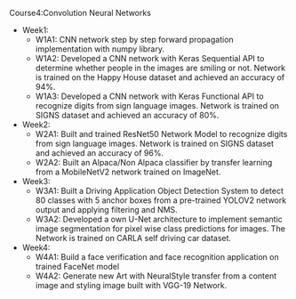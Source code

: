 Course4:Convolution Neural Networks
  * Week1:
    * W1A1: CNN network step by step forward propagation  implementation with numpy library.
    * W1A2: Developed a CNN network with Keras Sequential API to determine whether people in the images are smiling or not. Network is trained on the Happy House dataset and achieved an accuracy of 94%.
    * W1A3: Developed a CNN network with Keras Functional API to recognize digits from sign language images. Network is trained on SIGNS dataset and achieved an accuracy of 80%. 
  * Week2:
    * W2A1: Built and trained ResNet50 Network Model to recognize digits from sign language images. Network is trained on SIGNS dataset and achieved an accuracy of 96%. 
    * W2A2: Built an Alpaca/Non Alpaca classifier by transfer learning from a MobileNetV2 network trained on ImageNet.
  * Week3:
    * W3A1: Built a Driving Application Object Detection System to detect 80 classes with 5 anchor boxes from a pre-trained YOLOV2 network output and applying filtering and NMS.
    * W3A2: Developed a own U-Net architecture to implement semantic image segmentation for pixel wise class predictions for images. The Network is trained on CARLA self driving car dataset. 
  * Week4:
    * W4A1: Build a face verification and face recognition application on trained FaceNet model
    * W4A2: Generate new Art with NeuralStyle transfer from a content image and styling image built with VGG-19 Network.
